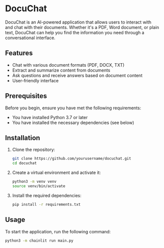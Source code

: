 # DocuChat

DocuChat is an AI-powered application that allows users to interact with and chat with their documents. Whether it's a PDF, Word document, or plain text, DocuChat can help you find the information you need through a conversational interface.

## Features

- Chat with various document formats (PDF, DOCX, TXT)
- Extract and summarize content from documents
- Ask questions and receive answers based on document content
- User-friendly interface

## Prerequisites

Before you begin, ensure you have met the following requirements:

- You have installed Python 3.7 or later
- You have installed the necessary dependencies (see below)

## Installation

1. Clone the repository:

    ```bash
    git clone https://github.com/yourusername/docuchat.git
    cd docuchat
    ```

2. Create a virtual environment and activate it:

    ```bash
    python3 -m venv venv
    source venv/bin/activate
    ```

3. Install the required dependencies:

    ```bash
    pip install -r requirements.txt
    ```

## Usage

To start the application, run the following command:

```bash
python3 -m chainlit run main.py